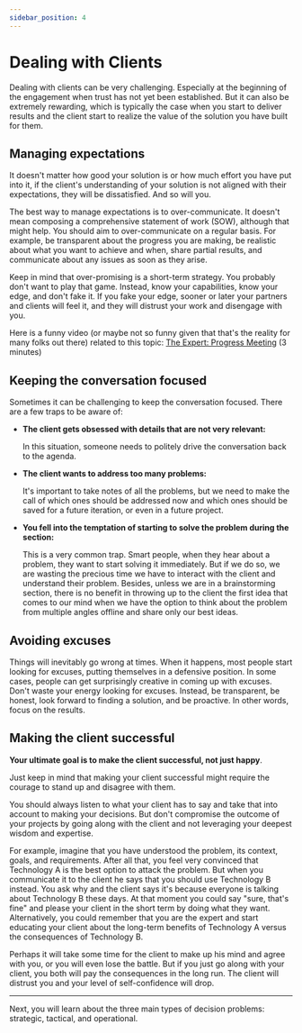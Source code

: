```yaml
---
sidebar_position: 4
---
```

# Dealing with Clients

Dealing with clients can be very challenging. Especially at the beginning
of the engagement when trust has not yet been established. But it can also 
be extremely rewarding, which is typically the case when you start to 
deliver results and the client start to realize the value of the solution 
you have built for them.

## Managing expectations
It doesn't matter how good your solution is or how much effort you have put 
into it, if the client's understanding of your solution is not aligned with 
their expectations, they will be dissatisfied. And so will you.

The best way to manage expectations is to over-communicate. It doesn't mean 
composing a comprehensive statement of work (SOW), although that might help. 
You should aim to over-communicate on a regular basis. For example, be 
transparent about the progress you are making, be realistic about what you 
want to achieve and when, share partial results, and communicate about any 
issues as soon as they arise.

Keep in mind that over-promising is a short-term strategy. You probably 
don't want to play that game. Instead, know your capabilities, know your 
edge, and don't fake it. If you fake your edge, sooner or later your partners 
and clients will feel it, and they will distrust your work and disengage with 
you.

Here is a funny video (or maybe not so funny given that that's the reality 
for many folks out there) related to this topic: 
[The Expert: Progress Meeting][the_expert] (3 minutes)

## Keeping the conversation focused
Sometimes it can be challenging to keep the conversation focused. 
There are a few traps to be aware of:
* **The client gets obsessed with details that are not very relevant:** 

    In this situation, someone needs to politely drive the conversation 
    back to the agenda.

* **The client wants to address too many problems:** 
 
    It's important to take notes of all the problems, but we need to make 
    the call of which ones should be addressed now and which ones should be 
    saved for a future iteration, or even in a future project.

* **You fell into the temptation of starting to solve 
  the problem during the section:**

    This is a very common trap. Smart people, when they hear about a 
    problem, they want to start solving it immediately. But if we do so, 
    we are wasting the precious time we have to interact with the 
    client and understand their problem. Besides, unless we are in a 
    brainstorming section,  there is no benefit in throwing up to the 
    client the first idea that comes to our mind when we have the option 
    to think about the problem from multiple angles offline and share 
    only our best ideas.

## Avoiding excuses
Things will inevitably go wrong at times. When it happens, most people
start looking for excuses, putting themselves in a defensive position.
In some cases, people can get surprisingly creative in coming up with 
excuses. Don't waste your energy looking for excuses.  Instead, be 
transparent, be honest, look forward to finding a solution, and be proactive.
In other words, focus on the results.

## Making the client successful
**Your ultimate goal is to make the client successful, not just happy**.

Just keep in mind that making your client successful might require the 
courage to stand up and disagree with them.

You should always listen to what your client has to say and take that into 
account to making your decisions. But don't compromise the outcome of your 
projects by going along with the client and not leveraging your deepest wisdom
and expertise.

For example, imagine that you have understood the problem, its context, 
goals, and requirements. After all that, you feel very convinced that 
Technology A is the best option to attack the problem. But when you 
communicate it to the client he says that you should use Technology B 
instead. You ask why and the client says it's because everyone is talking
about Technology B these days. At that moment you could say "sure, that's 
fine" and please your client in the short term by doing what they want.
Alternatively, you could remember that you are the expert and start 
educating your client about the long-term benefits of Technology A 
versus the consequences of Technology B.

Perhaps it will take some time for the client to make up
his mind and agree with you, or you will even lose the battle. 
But if you just go along with your client, you both will pay the 
consequences in the long run. The client will distrust
you and your level of self-confidence will drop.

------------------------------------------------------------------------------
Next, you will learn about the three main types of decision problems:
strategic, tactical, and operational.

[the_expert]: https://www.youtube.com/watch?app=desktop&v=u8Kt7fRa2Wc&feature=youtu.be